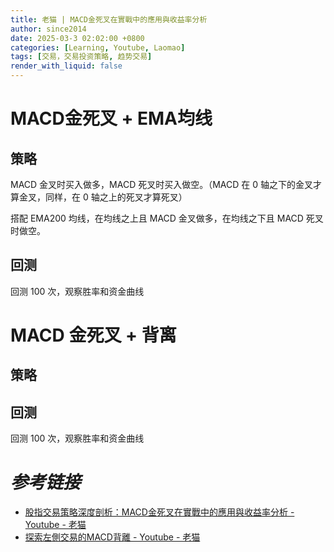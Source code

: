 ```yaml
---
title: 老猫 | MACD金死叉在實戰中的應用與收益率分析
author: since2014
date: 2025-03-3 02:02:00 +0800
categories: [Learning, Youtube, Laomao]
tags: [交易，交易投资策略, 趋势交易]
render_with_liquid: false
---
```


# MACD金死叉 + EMA均线

## 策略
MACD 金叉时买入做多，MACD 死叉时买入做空。（MACD 在 0 轴之下的金叉才算金叉，同样，在 0 轴之上的死叉才算死叉）

搭配 EMA200 均线，在均线之上且 MACD 金叉做多，在均线之下且 MACD 死叉时做空。

## 回测

回测 100 次，观察胜率和资金曲线

# MACD 金死叉 + 背离

## 策略


## 回测

回测 100 次，观察胜率和资金曲线

# *参考链接*

+ [股指交易策略深度剖析：MACD金死叉在實戰中的應用與收益率分析 - Youtube - 老猫](https://youtu.be/7sNeBi--AQ4?si=Qhp7-7IizZao0N0g)
+ [探索左側交易的MACD背離 - Youtube - 老猫](https://youtu.be/AjMYXprO4fw?si=lwI298aTui8RzouZ)